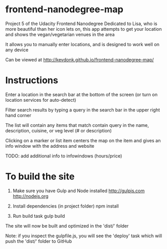 frontend-nanodegree-map
=======================
Project 5 of the Udacity Frontend Nanodegree
Dedicated to Lisa, who is more beautiful than her icon lets on, this app attempts to get your location
and shows the vegan/vegetarian venues in the area

It allows you to manually enter locations, and is designed to work well on any device


Can be viewed at http://kevdonk.github.io/frontend-nanodegree-map/

Instructions
================

Enter a location in the search bar at the bottom of the screen (or turn on location services for auto-detect)

Filter search results by typing a query in the search bar in the upper right hand corner

The list will contain any items that match contain query in the name, description, cuisine, or veg level (# or description)

Clicking on a marker or list item centers the map on the item and gives an info window with the address and website


TODO:
add additional info to infowindows (hours/price)


To build the site
==========================
1) Make sure you have Gulp and Node installed http://gulpjs.com http://nodejs.org

2) Install dependencies (in project folder) npm install

3) Run build task gulp build

The site will now be built and optimized in the 'dist/' folder

Note: if you inspect the gulpfile.js, you will see the 'deploy' task which will push the 'dist/' folder to GitHub
